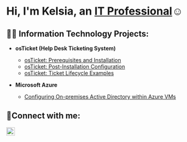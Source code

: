 <h1>Hi, I'm Kelsia, an <a href="https://www.linkedin.com/in/kelsia-smith-14141018a/">IT Professional</a>☺</h1>

<h2>👨‍💻 Information Technology Projects:</h2>

- <b>osTicket (Help Desk Ticketing System)</b>
  - [osTicket: Prerequisites and Installation](https://github.com/Kelsiasm/osticket-prereqs)
  - [osTicket: Post-Installation Configuration](https://github.com/Kelsiasm/post-install-config)
  - [osTicket: Ticket Lifecycle Examples](https://github.com/Kelsiasm/ticket-lifecycle)
 
- <b>Microsoft Azure</b>
  - [Configuring On-premises Active Directory within Azure VMs](https://github.com/Kelsiasm/configure-ad)

<h2>🤳Connect with me:</h2>

[<img align="left" alt="Josh | LinkedIn" width="22px" src="https://cdn.jsdelivr.net/npm/simple-icons@v3/icons/linkedin.svg" />][linkedin]

[linkedin]: [https://www.linkedin.com/in/kelsia-smith-14141018a/]
